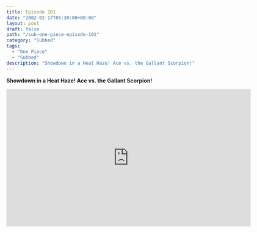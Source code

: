 ```yaml
---
title: Episode 101
date: "2002-02-17T05:30:00+00:00"
layout: post
draft: false
path: "/sub-one-piece-episode-101"
category: "Subbed"
tags:
  - "One Piece"
  - "Subbed"
description: "Showdown in a Heat Haze! Ace vs. the Gallant Scorpion!"
---
```


**Showdown in a Heat Haze! Ace vs. the Gallant Scorpion!**

<iframe width="640" height="360" src="https://www.rapidvideo.com/e/FX3EJYF3AN" frameborder="0" marginwidth=0 marginheight=0 scrolling=no allowfullscreen></iframe>

